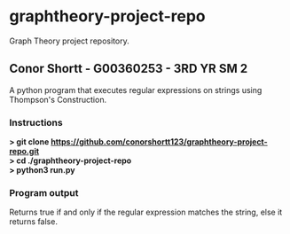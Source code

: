# graphtheory-project-repo
Graph Theory project repository.</br>
## Conor Shortt - G00360253 - 3RD YR SM 2
A python program that executes regular expressions on strings using Thompson's Construction.<br/>
### Instructions</br>
<b>> git clone https://github.com/conorshortt123/graphtheory-project-repo.git</b></br>
<b>> cd ./graphtheory-project-repo</b></br>
<b>> python3 run.py</b></br>
### Program output</br>
Returns true if and only if the regular expression matches the string, else it returns false.
